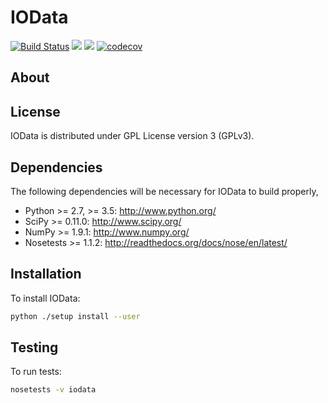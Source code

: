 IOData
======
[![Build Status](https://travis-ci.org/theochem/iodata.svg?branch=master)](https://travis-ci.org/theochem/iodata)
<a href='https://docs.python.org/2.7/'><img src='https://img.shields.io/badge/python-2.7-blue.svg'></a>
<a href='https://docs.python.org/3.5/'><img src='https://img.shields.io/badge/python-3.5-blue.svg'></a>
[![codecov](https://codecov.io/gh/theochem/iodata/branch/master/graph/badge.svg)](https://codecov.io/gh/theochem/iodata)


About
-----


License
-------

IOData is distributed under GPL License version 3 (GPLv3).


Dependencies
------------

The following dependencies will be necessary for IOData to build properly,

* Python >= 2.7, >= 3.5: http://www.python.org/
* SciPy >= 0.11.0: http://www.scipy.org/
* NumPy >= 1.9.1: http://www.numpy.org/
* Nosetests >= 1.1.2: http://readthedocs.org/docs/nose/en/latest/


Installation
------------

To install IOData:

```bash
python ./setup install --user
```


Testing
-------

To run tests:

```bash
nosetests -v iodata
```

